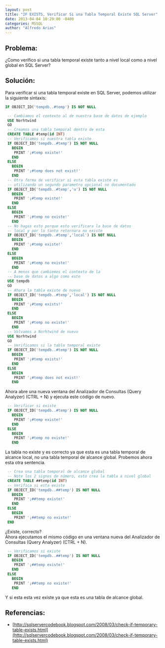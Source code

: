 ```yaml
---
layout: post
title: "IF EXISTS, Verificar Si una Tabla Temporal Existe SQL Server"
date: 2013-04-04 10:29:00 -0400
categories: MSSQL
author: "Alfredo Arias"
---
```


## Problema:

¿Como verifico si una tabla temporal existe tanto a nivel local como a nivel global en SQL Server?

## Solución:

Para verificar si una tabla temporal existe en SQL Server, podemos utilizar la siguiente sintaxis:

```sql
IF OBJECT_ID('tempdb..#temp') IS NOT NULL

 -- Cambiamos el contexto al de nuestra base de datos de ejemplo  
 USE Norhtwind  
 GO  
 -- Creamos una tabla temporal dentro de esta  
 CREATE TABLE #temp(id INT)  
 -- Verificamos si nuestra tabla existe  
 IF OBJECT_ID('tempdb..#temp') IS NOT NULL  
   BEGIN  
    PRINT '¡#temp existe!'  
   END  
 ELSE  
   BEGIN  
    PRINT '¡#temp does not exist!'  
   END  
 -- Otra forma de verificar si esta tabla existe es   
 -- utilizando un segundo parametro opcional no documentado  
 IF OBJECT_ID('tempdb..#temp','u') IS NOT NULL  
   BEGIN  
    PRINT '¡#temp existe!'  
   END  
 ELSE  
   BEGIN  
    PRINT '¡#temp no existe!'  
   END  
 -- No hagas esto porque esto verificara la base de datos  
 -- local y por lo tanto retornara no existe   
 IF OBJECT_ID('tempdb..#temp','local') IS NOT NULL  
   BEGIN  
    PRINT '¡#temp existe!'  
   END  
 ELSE  
   BEGIN  
    PRINT '¡#temp no existe!'  
   END  
 -- A menos que cambiemos el contexto de la   
 -- base de datos a algo como esto  
 USE tempdb  
 GO  
 -- Ahora la tabla existe de nuevo  
 IF OBJECT_ID('tempdb..#temp','local') IS NOT NULL  
   BEGIN  
    PRINT '¡#temp exists!'  
   END  
 ELSE  
   BEGIN  
    PRINT '¡#temp no existe!'  
   END  
 -- Volvamos a Norhtwind de nuevo  
 USE Norhtwind  
 GO  
 -- Verificamos si la tabla temporal existe  
 IF OBJECT_ID('tempdb..#temp') IS NOT NULL  
   BEGIN  
    PRINT '¡#temp exists!'  
   END  
 ELSE  
   BEGIN  
    PRINT '¡#temp does not exist!'  
   END
```

 Ahora abre una nueva ventana del Analizador de Consultas (Query Analyzer) (CTRL + N) y ejecuta este c&oacute;digo de nuevo.  

```sql
 -- Verificar si existe  
 IF OBJECT_ID('tempdb..#temp') IS NOT NULL  
   BEGIN  
    PRINT '¡#temp existe!'  
   END  
 ELSE   
   BEGIN  
    PRINT '¡#temp no existe!'  
   END
```

La tabla no existe y es correcto ya que esta es una tabla temporal de alcance local, no una tabla temporal de alcance global. Probemos ahora esta otra sentencia.  
 
```sql
 -- Crea una tabla temporal de alcance global   
 -- Note los 2 signos de número, esto crea la tabla a nivel global  
 CREATE TABLE ##temp(id INT)   
 -- Verifica si esta existe  
 IF OBJECT_ID('tempdb..##temp') IS NOT NULL  
   BEGIN  
    PRINT '¡##temp existe!'  
   END  
 ELSE  
   BEGIN  
    PRINT '¡##temp no existe!'  
 END  
 ```
 ¿Existe, correcto?  
 Ahora ejecutamos el mismo c&oacute;digo en una ventana nueva del Analizador de Consultas (Query Analyzer) (CTRL + N).  
 
```sql
 -- Verificamos si existe  
 IF OBJECT_ID('tempdb..##temp') IS NOT NULL  
   BEGIN  
    PRINT '¡##temp existe!'  
   END  
 ELSE  
   BEGIN  
    PRINT '¡##temp no existe!'  
   END
```  

 Y si esta esta vez existe ya que esta es una tabla de alcance global.  

## Referencias:

- [http://sqlservercodebook.blogspot.com/2008/03/check-if-temporary-table-exists.html](http://sqlservercodebook.blogspot.com/2008/03/check-if-temporary-table-exists.html)